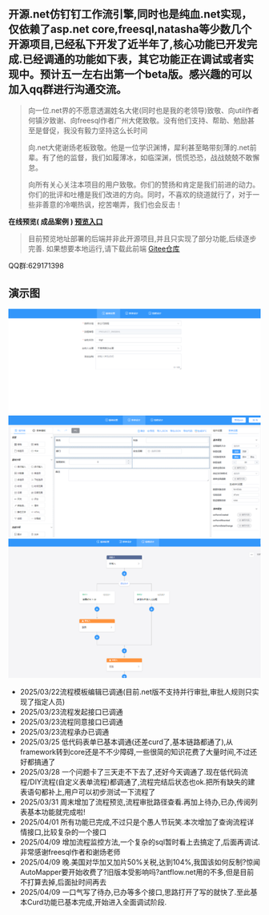 ﻿## 开源.net仿钉钉工作流引擎,同时也是纯血.net实现，仅依赖了asp.net core,freesql,natasha等少数几个开源项目,已经私下开发了近半年了,核心功能已开发完成.已经调通的功能如下表，其它功能正在调试或者实现中。预计五一左右出第一个beta版。感兴趣的可以加入qq群进行沟通交流。

> 向一位.net界的不愿意透漏姓名大佬(同时也是我的老领导)致敬、向util作者何镇汐致谢、向freesql作者广州大佬致敬。没有他们支持、帮助、勉励甚至是督促，我没有毅力坚持这么长时间
>
> 向.net大佬谢炀老板致敬。他是一位学识渊博，犀利甚至略带刻薄的.net前辈。有了他的监督，我们如履薄冰，如临深渊，慌慌恐恐，战战兢兢不敢懈怠。
>
> 向所有关心关注本项目的用户致敬。你们的赞扬和肯定是我们前进的动力。你们的批评和吐槽是我们改进的方向。同时，不喜欢的绕道就行了，对于一些非善意的冷嘲热讽，挖苦嘲弄，我们也会反击！

**在线预览( **成品案例** )  [预览入口](http://117.72.70.166/admin/#/login?redirect=/index)**

> 目前预览地址部署的后端并非此开源项目,并且只实现了部分功能,后续逐步完善.
> 如果想要本地运行,请下载此前端 [Gitee仓库](https://gitee.com/ldhnet/AntFlow-Designer)

QQ群:629171398



## 演示图

![1744243564410](image/readme/1744243564410.png)![1744243574675](image/readme/1744243574675.png)![1744243588847](image/readme/1744243588847.png)

+ 2025/03/22流程模板编辑已调通(目前.net版不支持并行审批,审批人规则只实现了指定人员)
+ 2025/03/23流程发起接口已调通
+ 2025/03/23流程同意接口已调通
+ 2025/03/23流程承办已调通
+ 2025/03/25 低代码表单已基本调通(还差curd了,基本链路都通了),从framework转到core还是不不少障碍,一些很简的知识花费了大量时间,不过还好都搞通了
+ 2025/03/28 一个问题卡了三天走不下去了,还好今天调通了.现在低代码流程/DIY流程(自定义表单流程)都调通了,流程完结后状态也ok.把所有缺失的建表语句都补上,用户可以初步测试一下流程了
+ 2025/03/31 周末增加了流程预览,流程审批路径查看.再加上待办,已办,传阅列表基本功能就完成啦!
+ 2025/04/01 所有功能已完成,不过只是个愚人节玩笑.本次增加了查询流程详情接口,比较复杂的一个接口
+ 2025/04/09 增加流程监控方法,一个复杂的sql暂时看上去搞定了,后面再调试.非常感谢freesql作者和谢炀老师
+ 2025/04/09 晚.美国对华加又加片50%关税,达到104%,我国该如何反制?惊闻AutoMapper要开始收费了?旧版本受影响吗?antflow.net用的不多,但是目前不打算去掉,后面扯时间再去
+ 2025/04/09 一口气写了待办,已办等多个接口,思路打开了写的就快了.至此基本Curd功能已基本完成,开始进入全面调试阶段.
